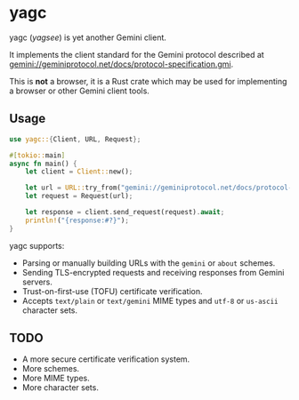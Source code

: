 # yagc

yagc (*yagsee*) is yet another Gemini client.

It implements the client standard for the Gemini protocol described at [gemini://geminiprotocol.net/docs/protocol-specification.gmi](gemini://geminiprotocol.net/docs/protocol-specification.gmi).

This is **not** a browser, it is a Rust crate which may be used for implementing a browser or other Gemini client tools.

## Usage

```rust
use yagc::{Client, URL, Request};

#[tokio::main]
async fn main() {
    let client = Client::new();

    let url = URL::try_from("gemini://geminiprotocol.net/docs/protocol-specification.gmi").unwrap();
    let request = Request(url);

    let response = client.send_request(request).await;
    println!("{response:#?}");
}
```

yagc supports:

- Parsing or manually building URLs with the `gemini` or `about` schemes.
- Sending TLS-encrypted requests and receiving responses from Gemini servers.
- Trust-on-first-use (TOFU) certificate verification.
- Accepts `text/plain` or `text/gemini` MIME types and `utf-8` or `us-ascii` character sets.

## TODO

- A more secure certificate verification system.
- More schemes.
- More MIME types.
- More character sets.
